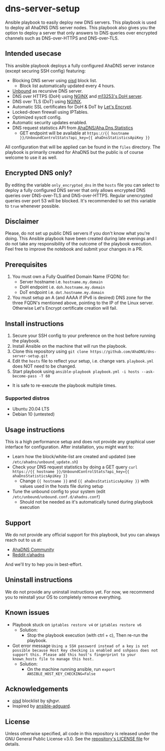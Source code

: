 # dns-server-setup

Ansible playbook to easily deploy new DNS servers.
This playbook is used to deploy all AhaDNS DNS server nodes.
This playbook also gives you the option to deploy a server that only answers to DNS queries over encrypted channels such as DNS-over-HTTPS and DNS-over-TLS.

## Intended usecase

This ansible playbook deploys a fully configured AhaDNS server instance (except securing SSH config) featuring:

- Blocking DNS server using [oisd](https://oisd.nl/) block list.
  - Block list automatically updated every 4 hours.
- [Unbound](https://nlnetlabs.nl/projects/unbound/about/) as recursive DNS server.
- DNS over HTTPS (DoH) using [NGINX](https://www.nginx.com/) and [m13253's DoH server](https://github.com/m13253/dns-over-https).
- DNS over TLS (DoT) using [NGINX](https://www.nginx.com/).
- Automatic SSL certificates for DoH & DoT by [Let's Encrypt](https://letsencrypt.org/).
- Locked-down firewall using IPTables.
- Optimized sysctl config.
- Automatic security updates enabled.
- DNS request statistics API from [AhaDNS/Aha.Dns.Statistics](https://github.com/AhaDNS/Aha.Dns.Statistics)
  - GET endpoint will be available at `https://{{ hostname }}/UnboundControlStats?api_key={{ ahaDnsStatisticsApiKey }}`

All configuration that will be applied can be found in the `files` directory.
The playbook is primarily created for AhaDNS but the public is of course welcome to use it as well.

## Encrypted DNS only?

By editing the variable `only_encrypted_dns` in the `hosts` file you can select to deploy a fully configured DNS server that only allows encrypted DNS queries over DNS-over-TLS and DNS-over-HTTPS. Regular unencrypted queries over port 53 will be blocked. It's recommended to set this variable to `true` whenever possible.

## Disclaimer

Please, do not set up public DNS servers if you don't know what you're doing. This Ansible playbook have been created during late evenings and I do not take any responsibility of the outcome of the playbook execution. Feel free to improve the notebook and submit your changes in a PR.

## Prerequisites

1. You must own a Fully Qualified Domain Name (FQDN) for:
   - Server hostname i.e. `hostname.my.domain`
   - DoH endpoint i.e. `doh.hostname.my.domain`
   - DoT endpoint i.e. `dot.hostname.my.domain`
2. You must setup an A (and AAAA if IPv6 is desired) DNS zone for the three FQDN's mentioned above, pointing to the IP of the Linux server. Otherwise Let's Encrypt certificate creation will fail.

## Install instructions

1. Secure your SSH config to your preference on the host before running the playbook.
2. Install Ansible on the machine that will run the playbook.
3. Clone this repository using `git clone https://github.com/AhaDNS/dns-server-setup.git`
4. Edit the `hosts` file to reflect your setup, i.e. change vars. `playbook.yml` does NOT need to be changed.
5. Start playbook using `ansible-playbook playbook.yml -i hosts --ask-become-pass -T 60`

- It is safe to re-execute the playbook multiple times.

### Supported distros

- Ubuntu 20.04 LTS
- Debian 10 (untested)

## Usage instructions

This is a high performance setup and does not provide any graphical user interface for configuration. After installation, you might want to:

- Learn how the block/white-list are created and updated (see `/etc/ahadns/unbound_update.sh`)
- Check your DNS request statistics by doing a GET query `curl https://{{ hostname }}/UnboundControlStats?api_key={{ ahaDnsStatisticsApiKey }}`
  - Change `{{ hostname }}` and `{{ ahaDnsStatisticsApiKey }}` with values used in the hosts file during setup
- Tune the unbound config to your system (edit `/etc/unbound/unbound.conf.d/ahadns.conf`)
  - Should not be needed as it's automatically tuned during playbook execution

## Support

We do not provide any official support for this playbook, but you can always reach out to us at:

- [AhaDNS Community](https://t.me/pidns_community)
- [Reddit r/ahadns](http://reddit.com/r/ahadns)

And we'll try to hep you in best-effort.

## Uninstall instructions

We do not provide any uninstall instructions yet. For now, we recommend you to reinstall your OS to completely remove everything.

## Known issues

- Playbook stuck on `iptables restore v4` or `iptables restore v6`
  - Solution:
    - Stop the playbook execution (with ctrl + c), Then re-run the playbook.
- Got error message `Using a SSH password instead of a key is not possible because Host Key checking is enabled and sshpass does not support this. Please add this host's fingerprint to your known_hosts file to manage this host.`
  - Solution:
    - On the machine running ansible, run `export ANSIBLE_HOST_KEY_CHECKING=False`

## Acknowledgements

- [oisd](https://oisd.nl/) blocklist by sjhgvr.
- Inspired by [ansible-adguard](https://github.com/Freekers/ansible-adguard).

## License

Unless otherwise specified, all code in this repository is released under the GNU General Public License v3.0. See the [repository's LICENSE file](https://github.com/AhaDNS/dns-server-setup/blob/main/LICENSE) for details.
